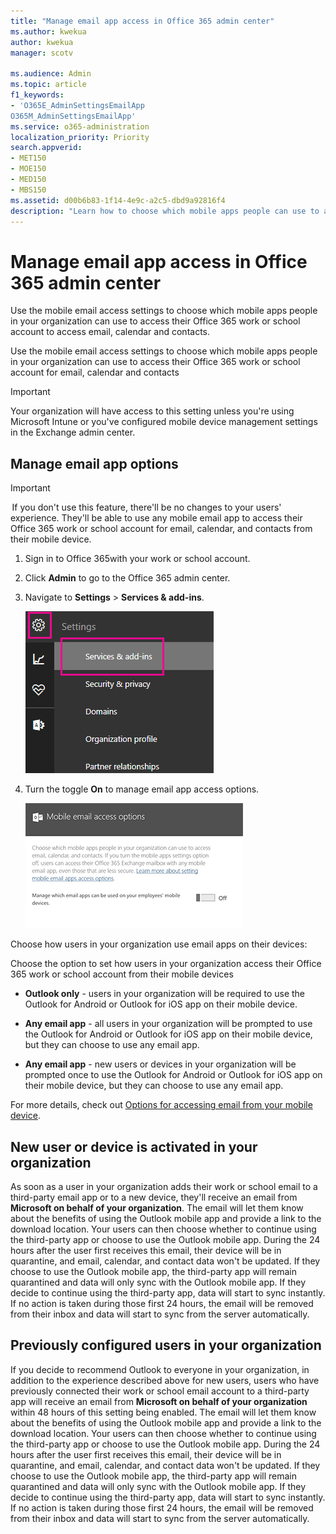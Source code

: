 ```yaml
---
title: "Manage email app access in Office 365 admin center"
ms.author: kwekua
author: kwekua
manager: scotv

ms.audience: Admin
ms.topic: article
f1_keywords:
- 'O365E_AdminSettingsEmailApp
O365M_AdminSettingsEmailApp'
ms.service: o365-administration
localization_priority: Priority
search.appverid:
- MET150
- MOE150
- MED150
- MBS150
ms.assetid: d00b6b83-1f14-4e9c-a2c5-dbd9a92816f4
description: "Learn how to choose which mobile apps people can use to access email, calendar, and contacts."
---
```


# Manage email app access in Office 365 admin center

Use the mobile email access settings to choose which mobile apps people in your organization can use to access their Office 365 work or school account to access email, calendar and contacts.
  
Use the mobile email access settings to choose which mobile apps people in your organization can use to access their Office 365 work or school account for email, calendar and contacts
  
> [!IMPORTANT]
> Your organization will have access to this setting unless you're using Microsoft Intune or you've configured mobile device management settings in the Exchange admin center. 
  
## Manage email app options

> [!IMPORTANT]
>  If you don't use this feature, there'll be no changes to your users' experience. They'll be able to use any mobile email app to access their Office 365 work or school account for email, calendar, and contacts from their mobile device. 
  
1. Sign in to Office 365with your work or school account. 
    
2. Click **Admin** to go to the Office 365 admin center. 
    
3. Navigate to **Settings** \> **Services &amp; add-ins**.
    
    ![Click Settings, then click Services and add-ins](../media/192267c1-84ac-492c-aeba-7e653c7991db.png)
  
4. Turn the toggle **On** to manage email app access options. 
    
    ![Mobile email access settings](../media/f031a555-32ee-43ff-a772-aa561781473b.png)
  
Choose how users in your organization use email apps on their devices:
  
Choose the option to set how users in your organization access their Office 365 work or school account from their mobile devices
  
- **Outlook only** - users in your organization will be required to use the Outlook for Android or Outlook for iOS app on their mobile device. 
    
- **Any email app** - all users in your organization will be prompted to use the Outlook for Android or Outlook for iOS app on their mobile device, but they can choose to use any email app. 
    
- **Any email app** - new users or devices in your organization will be prompted once to use the Outlook for Android or Outlook for iOS app on their mobile device, but they can choose to use any email app. 
    
For more details, check out [Options for accessing email from your mobile device](access-email-from-a-mobile-device.md).
  
## New user or device is activated in your organization

As soon as a user in your organization adds their work or school email to a third-party email app or to a new device, they'll receive an email from **Microsoft on behalf of your organization**. The email will let them know about the benefits of using the Outlook mobile app and provide a link to the download location. Your users can then choose whether to continue using the third-party app or choose to use the Outlook mobile app. During the 24 hours after the user first receives this email, their device will be in quarantine, and email, calendar, and contact data won't be updated. If they choose to use the Outlook mobile app, the third-party app will remain quarantined and data will only sync with the Outlook mobile app. If they decide to continue using the third-party app, data will start to sync instantly. If no action is taken during those first 24 hours, the email will be removed from their inbox and data will start to sync from the server automatically.
  
## Previously configured users in your organization

If you decide to recommend Outlook to everyone in your organization, in addition to the experience described above for new users, users who have previously connected their work or school email account to a third-party app will receive an email from **Microsoft on behalf of your organization** within 48 hours of this setting being enabled. The email will let them know about the benefits of using the Outlook mobile app and provide a link to the download location. Your users can then choose whether to continue using the third-party app or choose to use the Outlook mobile app. During the 24 hours after the user first receives this email, their device will be in quarantine, and email, calendar, and contact data won't be updated. If they choose to use the Outlook mobile app, the third-party app will remain quarantined and data will only sync with the Outlook mobile app. If they decide to continue using the third-party app, data will start to sync instantly. If no action is taken during those first 24 hours, the email will be removed from their inbox and data will start to sync from the server automatically. 
  

